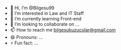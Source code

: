 - 👋 Hi, I’m @Bilgesu99
- 👀 I’m interested in Law and IT Staff
- 🌱 I’m currently learning Front-end
- 💞️ I’m looking to collaborate on ...
- 📫 How to reach me bilgesukuzucular@gmail.com
- 😄 Pronouns: ...
- ⚡ Fun fact: ...

<!---
Bilgesu99/Bilgesu99 is a ✨ special ✨ repository because its `README.md` (this file) appears on your GitHub profile.
You can click the Preview link to take a look at your changes.
--->
